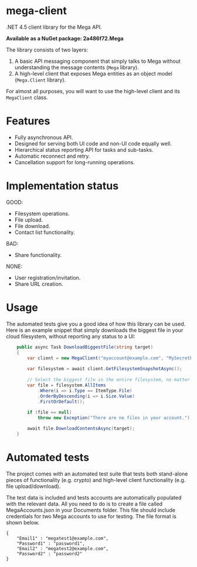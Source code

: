 mega-client
===========

.NET 4.5 client library for the Mega API.

**Available as a NuGet package: 2a486f72.Mega**

The library consists of two layers:

1. A basic API messaging component that simply talks to Mega without understanding the message contents (`Mega` library).
1. A high-level client that exposes Mega entities as an object model (`Mega.Client` library).

For almost all purposes, you will want to use the high-level client and its `MegaClient` class.

Features
===========

* Fully asynchronous API.
* Designed for serving both UI code and non-UI code equally well.
* Hierarchical status reporting API for tasks and sub-tasks.
* Automatic reconnect and retry.
* Cancellation support for long-running operations.

Implementation status
===========

GOOD:

* Filesystem operations.
* File upload.
* File download.
* Contact list functionality.

BAD:
* Share functionality.

NONE:

* User registration/invitation.
* Share URL creation.

Usage
===========

The automated tests give you a good idea of how this library can be used. Here is an example snippet that simply downloads the biggest file in your cloud filesystem, without reporting any status to a UI:

```CS
	public async Task DownloadBiggestFile(string target)
	{
		var client = new MegaClient("myaccount@example.com", "MySecretPassword123");
		
		var filesystem = await client.GetFilesystemSnapshotAsync();
		
		// Select the biggest file in the entire filesystem, no matter where it is located in the tree.
		var file = filesystem.AllItems
			.Where(i => i.Type == ItemType.File)
			.OrderByDescending(i => i.Size.Value)
			.FirstOrDefault();
		
		if (file == null)
			throw new Exception("There are no files in your account.");

		await file.DownloadContentsAsync(target);
	}
```

Automated tests
===========

The project comes with an automated test suite that tests both stand-alone pieces of functionality (e.g. crypto) and high-level client functionality (e.g. file upload/download).

The test data is included and tests accounts are automatically populated with the relevant data. All you need to do is to create a file called MegaAccounts.json in your Documents folder. This file should include credentials for two Mega accounts to use for testing. The file format is shown below.

	{
		"Email1" : "megatest1@example.com",
		"Password1" : "password1",
		"Email2" : "megatest2@example.com",
		"Password2" : "password2"
	}
